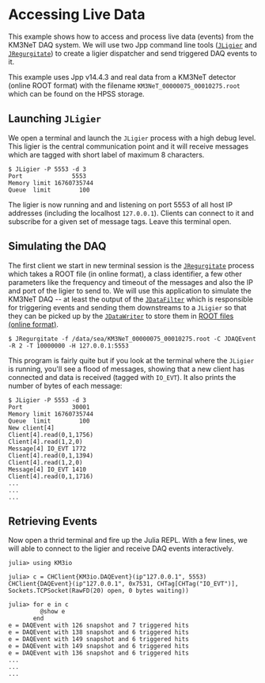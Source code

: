 # Accessing Live Data

This example shows how to access and process live data (events) from the KM3NeT
DAQ system. We will use two Jpp command line tools
([`JLigier`](https://common.pages.km3net.de/jpp/#JLigier) and
[`JRegurgitate`](https://common.pages.km3net.de/jpp/#JRegurgitate)) to create a
ligier dispatcher and send triggered DAQ events to it.

This example uses Jpp v14.4.3 and real data from a KM3NeT detector (online ROOT
format) with the filename `KM3NeT_00000075_00010275.root` which can be found on
the HPSS storage.

## Launching `JLigier`

We open a terminal and launch the `JLigier` process with a high debug level.
This ligier is the central communication point and it will receive messages
which are tagged with short label of maximum 8 characters.

```shell
$ JLigier -P 5553 -d 3
Port              5553
Memory limit 16760735744
Queue  limit        100
```

The ligier is now running and and listening on port 5553 of all host IP
addresses (including the localhost `127.0.0.1`). Clients can connect to it and
subscribe for a given set of message tags. Leave this terminal open.

## Simulating the DAQ

The first client we start in new terminal session is the
[`JRegurgitate`](https://common.pages.km3net.de/jpp/#JRegurgitate) process which
takes a ROOT file (in online format), a class identifier, a few other parameters
like the frequency and timeout of the messages and also the IP and port of the
ligier to send to. We will use this application to simulate the KM3NeT DAQ -- at
least the output of the
[`JDataFilter`](https://common.pages.km3net.de/jpp/#JDataFilter) which is
responsible for triggering events and sending them downstreams to a `JLigier` so
that they can be picked up by the
[`JDataWriter`](https://common.pages.km3net.de/jpp/#JDataWriter) to store them in 
[ROOT files (online format)](/manual/rootfiles/#Online-Dataformat).

```shell
$ JRegurgitate -f /data/sea/KM3NeT_00000075_00010275.root -C JDAQEvent -R 2 -T 10000000 -H 127.0.0.1:5553
```

This program is fairly quite but if you look at the terminal where the `JLigier`
is running, you'll see a flood of messages, showing that a new client has
connected and data is received (tagged with `IO_EVT`). It also prints the number
of bytes of each message:

```shell
$ JLigier -P 5553 -d 3
Port              30001
Memory limit 16760735744
Queue  limit        100
New client[4]
Client[4].read(0,1,1756)
Client[4].read(1,2,0)
Message[4] IO_EVT 1772
Client[4].read(0,1,1394)
Client[4].read(1,2,0)
Message[4] IO_EVT 1410
Client[4].read(0,1,1716)
...
...
...
```

## Retrieving Events

Now open a thrid terminal and fire up the Julia REPL. With a few lines, we will
able to connect to the ligier and receive DAQ events interactively.

```julia-repl
julia> using KM3io

julia> c = CHClient{KM3io.DAQEvent}(ip"127.0.0.1", 5553)
CHClient{DAQEvent}(ip"127.0.0.1", 0x7531, CHTag[CHTag("IO_EVT")], Sockets.TCPSocket(RawFD(20) open, 0 bytes waiting))

julia> for e in c
         @show e
       end
e = DAQEvent with 126 snapshot and 7 triggered hits
e = DAQEvent with 138 snapshot and 6 triggered hits
e = DAQEvent with 149 snapshot and 6 triggered hits
e = DAQEvent with 149 snapshot and 6 triggered hits
e = DAQEvent with 136 snapshot and 6 triggered hits
...
...
...
```
